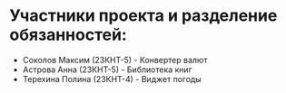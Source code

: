 # Участники проекта и разделение обязанностей:
- Соколов Максим (23КНТ-5) - Конвертер валют
- Астрова Анна (23КНТ-5) - Библиотека книг
- Терехина Полина (23КНТ-4) - Виджет погоды
